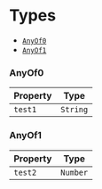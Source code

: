 # Types

  * [`AnyOf0`](#anyof0)
  * [`AnyOf1`](#anyof1)




### <a id="anyof0"></a>AnyOf0



|Property|Type    |
|--------|--------|
|`test1` |`String`|


### <a id="anyof1"></a>AnyOf1



|Property|Type    |
|--------|--------|
|`test2` |`Number`|
